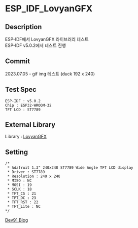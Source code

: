 # ESP_IDF_LovyanGFX

## Description
ESP-IDF에서 LovyanGFX 라이브러리 테스트   
ESP-IDF v5.0.2에서 테스트 진행   
   
## Commit
2023.07.05 - gif img 테스트 (duck 192 x 240)   

## Test Spec
```
ESP-IDF : v5.0.2
Chip : ESP32-WROOM-32
TFT LCD : ST7789
```    

## External Library
Library : [LovyanGFX](https://github.com/lovyan03/LovyanGFX)   

## Setting
```
/*
 * Adafruit 1.3" 240x240 ST7789 Wide Angle TFT LCD display
 * Driver : ST7789
 * Resolution : 240 x 240
 * MISO : NC
 * MOSI : 19
 * SCLK : 18
 * TFT_CS : 21
 * TFT_DC : 23
 * TFT_RST : 22
 * TFT_Lite : NC
*/
```    

[Dev91 Blog](https://dev91.tistory.com/)

